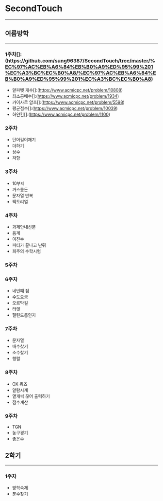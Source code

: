 # SecondTouch
---

## 여름방학

---

### 1주차[]:(https://github.com/sung96387/SecondTouch/tree/master/%EC%97%AC%EB%A6%84%EB%B0%A9%ED%95%99%201%EC%A3%BC%EC%B0%A8/%EC%97%AC%EB%A6%84%EB%B0%A9%ED%95%99%201%EC%A3%BC%EC%B0%A8)
+ 알파벳 개수[]:(https://www.acmicpc.net/problem/10808)
+ 최소공배수[]:(https://www.acmicpc.net/problem/1934)
+ 카이사르 암호[]:(https://www.acmicpc.net/problem/5598)
+ 평균점수[]:(https://www.acmicpc.net/problem/10039)
+ 하얀칸[]:(https://www.acmicpc.net/problem/1100)
### 2주차
+ 단어길이재기
+ 더하기
+ 상수
+ 저항
### 3주차
+ 10부제
+ 거스름돈
+ 문자열 반복
+ 팩토리얼
### 4주차
+ 과제안내신분
+ 음계
+ 이진수
+ 파티가 끝나고 난뒤
+ 희주의 수학시험
### 5주차
### 6주차
+ 네번째 점
+ 수도요금
+ 오르막길
+ 터렛 
+ 펠린드롬인지
### 7주차
+ 문자열
+ 배수찾기
+ 소수찾기
+ 행렬
### 8주차
+ OX 퀴즈
+ 알람시계
+ 열개씩 끊어 출력하기
+ 점수계산
### 9주차
+ TGN
+ 농구경기
+ 좋은수
## 2학기

---

### 1주차
+ 방학숙제
+ 분수찾기
